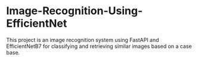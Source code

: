 # Image-Recognition-Using-EfficientNet
This project is an image recognition system using FastAPI and EfficientNetB7 for classifying and retrieving similar images based on a case base.
